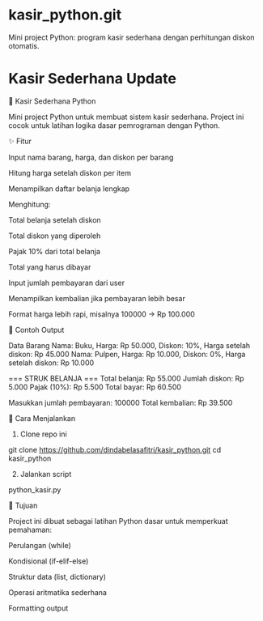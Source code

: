 # kasir_python.git
Mini project Python: program kasir sederhana dengan perhitungan diskon otomatis.

# Kasir Sederhana Update

🛒 Kasir Sederhana Python

Mini project Python untuk membuat sistem kasir sederhana.
Project ini cocok untuk latihan logika dasar pemrograman dengan Python.

✨ Fitur

Input nama barang, harga, dan diskon per barang

Hitung harga setelah diskon per item

Menampilkan daftar belanja lengkap

Menghitung:

Total belanja setelah diskon

Total diskon yang diperoleh

Pajak 10% dari total belanja

Total yang harus dibayar


Input jumlah pembayaran dari user

Menampilkan kembalian jika pembayaran lebih besar

Format harga lebih rapi, misalnya 100000 → Rp 100.000


📌 Contoh Output

Data Barang
Nama: Buku, Harga: Rp 50.000, Diskon: 10%, Harga setelah diskon: Rp 45.000
Nama: Pulpen, Harga: Rp 10.000, Diskon: 0%, Harga setelah diskon: Rp 10.000

=== STRUK BELANJA ===
Total belanja: Rp 55.000
Jumlah diskon: Rp 5.000
Pajak (10%): Rp 5.500
Total bayar: Rp 60.500

Masukkan jumlah pembayaran: 100000
Total kembalian: Rp 39.500

🚀 Cara Menjalankan

1. Clone repo ini

git clone https://github.com/dindabelasafitri/kasir_python.git
cd kasir_python


2. Jalankan script

python_kasir.py

🎯 Tujuan

Project ini dibuat sebagai latihan Python dasar untuk memperkuat pemahaman:

Perulangan (while)

Kondisional (if-elif-else)

Struktur data (list, dictionary)

Operasi aritmatika sederhana

Formatting output

